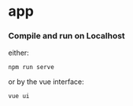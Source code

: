 # app

### Compile and run on Localhost
either:
```
npm run serve
```
or by the vue interface:
```
vue ui
```

